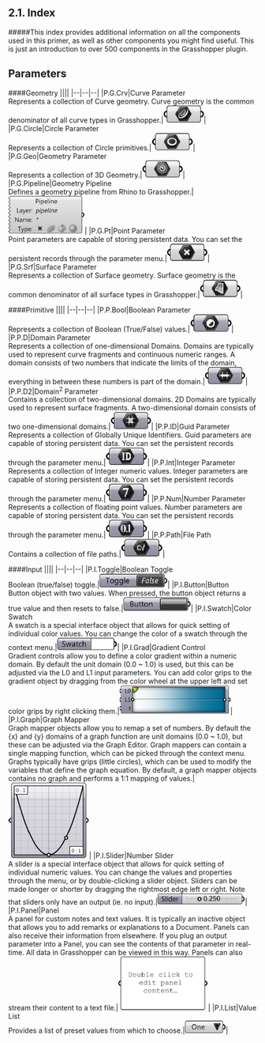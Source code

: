 <style>
h4{color: #008DB2}
td {background-color:white; vertical-align:top}
td img{
display: block;
margin-left: auto;
margin-right: auto;
}
td:nth-child(3){vertical-align:middle;}
thead {display: none}
</style>

## 2.1. Index
<a name="index"></a>

#####This index provides additional information on all the components used in this primer, as well as other components you might find useful. This is just an introduction to over 500 components in the Grasshopper plugin.

Parameters
--

####Geometry
||||
|--|--|--|
|<a name="PGCrv"></a>P.G.Crv|Curve Parameter<br>Represents a collection of Curve geometry. Curve geometry is the common denominator of all curve types in Grasshopper.|![IMAGE](images/PGCrv.png)|
|<a name="PGCircle"></a>P.G.Circle|Circle Parameter<br>Represents a collection of Circle primitives.|![IMAGE](images/PGCircle.png)|
|<a name="PGGeo"></a>P.G.Geo|Geometry Parameter<br>Represents a collection of 3D Geometry.|![IMAGE](images/PGGeo.png)|
|<a name="PGPipeline"></a>P.G.Pipeline|Geometry Pipeline<br>Defines a geometry pipeline from Rhino to Grasshopper.|![IMAGE](images/PGPipeline.png)|
|<a name="PGPt"></a>P.G.Pt|Point Parameter<br>Point parameters are capable of storing persistent data. You can set the persistent records through the parameter menu.|![IMAGE](images/PGPt.png)|
|<a name="PGSrf"></a>P.G.Srf|Surface Parameter<br>Represents a collection of Surface geometry. Surface geometry is the common denominator of all surface types in Grasshopper.|![IMAGE](images/PGSrf.png)|

####Primitive
||||
|--|--|--|
|<a name="PPBool"></a>P.P.Bool|Boolean Parameter<br>Represents a collection of Boolean (True/False) values.|![IMAGE](images/PPBool.png)|
|<a name="PPD"></a>P.P.D|Domain Parameter<br>Represents a collection of one-dimensional Domains. Domains are typically used to represent curve fragments and continuous numeric ranges. A domain consists of two numbers that indicate the limits of the domain, everything in between these numbers is part of the domain.|![IMAGE](images/PPD.png)|
|<a name="PPD2"></a>P.P.D2|Domain<sup>2</sup> Parameter<br>Contains a collection of two-dimensional domains. 2D Domains are typically used to represent surface fragments. A two-dimensional domain consists of two one-dimensional domains.|![IMAGE](images/PPD2.png)|
|<a name="PPID"></a>P.P.ID|Guid Parameter<br>Represents a collection of Globally Unique Identifiers. Guid parameters are capable of storing persistent data. You can set the persistent records through the parameter menu.|![IMAGE](images/PPID.png)|
|<a name="PPInt"></a>P.P.Int|Integer Parameter<br>Represents a collection of Integer numeric values. Integer parameters are capable of storing persistent data. You can set the persistent records through the parameter menu.|![IMAGE](images/PPInt.png)|
|<a name="PPNum"></a>P.P.Num|Number Parameter<br>Represents a collection of floating point values. Number parameters are capable of storing persistent data. You can set the persistent records through the parameter menu.|![IMAGE](images/PPNum.png)|
|<a name="PPPath"></a>P.P.Path|File Path<br>Contains a collection of file paths.|![IMAGE](images/PPPath.png)|

####Input
||||
|--|--|--|
|<a name="PIToggle"></a>P.I.Toggle|Boolean Toggle<br>Boolean (true/false) toggle.|![IMAGE](images/PIToggle.png)|
|<a name="PIButton"></a>P.I.Button|Button<br>Button object with two values. When pressed, the button object returns a true value and then resets to false.|![IMAGE](images/PIButton.png)|
|<a name="PISwatch"></a>P.I.Swatch|Color Swatch<br>A swatch is a special interface object that allows for quick setting of individual color values. You can change the color of a swatch through the context menu.|![IMAGE](images/PISwatch.png)|
|<a name="PIGrad"></a>P.I.Grad|Gradient Control<br>Gradient controls allow you to define a color gradient within a numeric domain. By default the unit domain (0.0 ~ 1.0) is used, but this can be adjusted via the L0 and L1 input parameters. You can add color grips to the gradient object by dragging from the color wheel at the upper left and set color grips by right clicking them.|![IMAGE](images/PIGrad.png)|
|<a name="PIGraph"></a>P.I.Graph|Graph Mapper<br>Graph mapper objects allow you to remap a set of numbers. By default the {x} and {y} domains of a graph function are unit domains (0.0 ~ 1.0), but these can be adjusted via the Graph Editor. Graph mappers can contain a single mapping function, which can be picked through the context menu. Graphs typically have grips (little circles), which can be used to modify the variables that define the graph equation. By default, a graph mapper objects contains no graph and performs a 1:1 mapping of values.|![IMAGE](images/PIGraph.png)|
|<a name="PISlider"></a>P.I.Slider|Number Slider<br>A slider is a special interface object that allows for quick setting of individual numeric values. You can change the values and properties through the menu, or by double-clicking a slider object. Sliders can be made longer or shorter by dragging the rightmost edge left or right. Note that sliders only have an output (ie. no input).|![IMAGE](images/PISlider.png)|
|<a name="PIPanel"></a>P.I.Panel|Panel<br>A panel for custom notes and text values. It is typically an inactive object that allows you to add remarks or explanations to a Document. Panels can also receive their information from elsewhere. If you plug an output parameter into a Panel, you can see the contents of that parameter in real-time. All data in Grasshopper can be viewed in this way. Panels can also stream their content to a text file.|![IMAGE](images/PIPanel.png)|
|<a name="PIList"></a>P.I.List|Value List<br>Provides a list of preset values from which to choose.|![IMAGE](images/PIList.png)|
